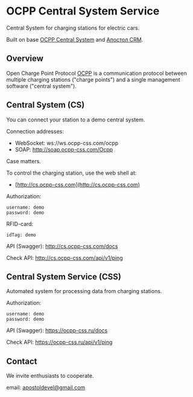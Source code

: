 # OCPP Central System Service

Central System for charging stations for electric cars.

Built on base [OCPP Central System](https://github.com/apostoldevel/apostol-cs) and [Апостол CRM](https://github.com/apostoldevel/apostol-crm).


Overview
-
Open Charge Point Protocol [OCPP](http://ocppforum.net) is a communication protocol between multiple charging stations ("charge points") and a single management software ("central system").


Central System (CS)
-

You can connect your station to a demo central system.

Connection addresses:
- WebSocket: ws://ws.ocpp-css.com/ocpp
- SOAP: http://soap.ocpp-css.com/Ocpp

Case matters.

To control the charging station, use the web shell at:
- [http://cs.ocpp-css.com](http://cs.ocpp-css.com)


Authorization:
~~~
username: demo
password: demo
~~~

RFID-card:
~~~
idTag: demo
~~~

API (Swagger):
http://cs.ocpp-css.com/docs

Check API:
http://cs.ocpp-css.com/api/v1/ping


Central System Service (CSS)
-

Automated system for processing data from charging stations.


Authorization:
~~~
username: demo
password: demo
~~~

API (Swagger):
https://ocpp-css.ru/docs


Check API:
https://ocpp-css.ru/api/v1/ping


Contact
-

We invite enthusiasts to cooperate.

email: apostoldevel@gmail.com
